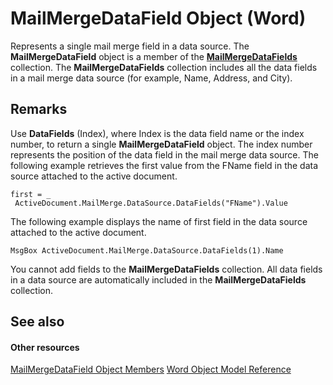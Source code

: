 
# MailMergeDataField Object (Word)

Represents a single mail merge field in a data source. The  **MailMergeDataField** object is a member of the **[MailMergeDataFields](a660288d-1a2c-53ec-20d2-c52353be90c8.md)** collection. The **MailMergeDataFields** collection includes all the data fields in a mail merge data source (for example, Name, Address, and City).


## Remarks

Use  **DataFields** (Index), where Index is the data field name or the index number, to return a single **MailMergeDataField** object. The index number represents the position of the data field in the mail merge data source. The following example retrieves the first value from the FName field in the data source attached to the active document.


```
first = _ 
 ActiveDocument.MailMerge.DataSource.DataFields("FName").Value
```

The following example displays the name of first field in the data source attached to the active document.




```
MsgBox ActiveDocument.MailMerge.DataSource.DataFields(1).Name
```

You cannot add fields to the  **MailMergeDataFields** collection. All data fields in a data source are automatically included in the **MailMergeDataFields** collection.


## See also


#### Other resources


[MailMergeDataField Object Members](ed04ea70-9dd8-baf4-acc4-f3091e20da50.md)
[Word Object Model Reference](http://msdn.microsoft.com/library/be452561-b436-bb9b-6f94-3faa9a74a6fd%28Office.15%29.aspx)
